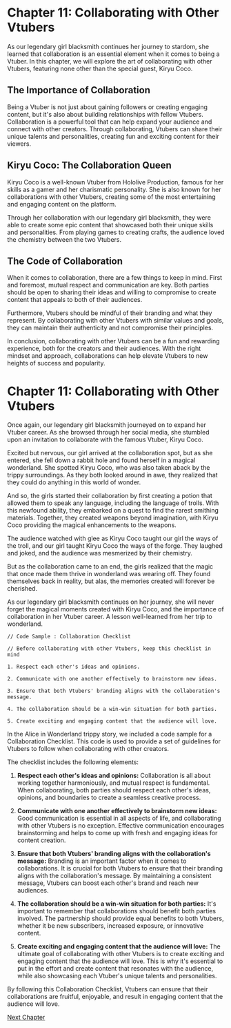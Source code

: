 # Chapter 11: Collaborating with Other Vtubers

As our legendary girl blacksmith continues her journey to stardom, she learned that collaboration is an essential element when it comes to being a Vtuber. In this chapter, we will explore the art of collaborating with other Vtubers, featuring none other than the special guest, Kiryu Coco.

## The Importance of Collaboration

Being a Vtuber is not just about gaining followers or creating engaging content, but it's also about building relationships with fellow Vtubers. Collaboration is a powerful tool that can help expand your audience and connect with other creators. Through collaborating, Vtubers can share their unique talents and personalities, creating fun and exciting content for their viewers.

## Kiryu Coco: The Collaboration Queen

Kiryu Coco is a well-known Vtuber from Hololive Production, famous for her skills as a gamer and her charismatic personality. She is also known for her collaborations with other Vtubers, creating some of the most entertaining and engaging content on the platform.

Through her collaboration with our legendary girl blacksmith, they were able to create some epic content that showcased both their unique skills and personalities. From playing games to creating crafts, the audience loved the chemistry between the two Vtubers.

## The Code of Collaboration

When it comes to collaboration, there are a few things to keep in mind. First and foremost, mutual respect and communication are key. Both parties should be open to sharing their ideas and willing to compromise to create content that appeals to both of their audiences.

Furthermore, Vtubers should be mindful of their branding and what they represent. By collaborating with other Vtubers with similar values and goals, they can maintain their authenticity and not compromise their principles.

In conclusion, collaborating with other Vtubers can be a fun and rewarding experience, both for the creators and their audiences. With the right mindset and approach, collaborations can help elevate Vtubers to new heights of success and popularity.
# Chapter 11: Collaborating with Other Vtubers 

Once again, our legendary girl blacksmith journeyed on to expand her Vtuber career. As she browsed through her social media, she stumbled upon an invitation to collaborate with the famous Vtuber, Kiryu Coco. 

Excited but nervous, our girl arrived at the collaboration spot, but as she entered, she fell down a rabbit hole and found herself in a magical wonderland. She spotted Kiryu Coco, who was also taken aback by the trippy surroundings. As they both looked around in awe, they realized that they could do anything in this world of wonder.

And so, the girls started their collaboration by first creating a potion that allowed them to speak any language, including the language of trolls. With this newfound ability, they embarked on a quest to find the rarest smithing materials. Together, they created weapons beyond imagination, with Kiryu Coco providing the magical enhancements to the weapons.

The audience watched with glee as Kiryu Coco taught our girl the ways of the troll, and our girl taught Kiryu Coco the ways of the forge. They laughed and joked, and the audience was mesmerized by their chemistry.

But as the collaboration came to an end, the girls realized that the magic that once made them thrive in wonderland was wearing off. They found themselves back in reality, but alas, the memories created will forever be cherished. 

As our legendary girl blacksmith continues on her journey, she will never forget the magical moments created with Kiryu Coco, and the importance of collaboration in her Vtuber career. A lesson well-learned from her trip to wonderland.

```
// Code Sample : Collaboration Checklist

// Before collaborating with other Vtubers, keep this checklist in mind

1. Respect each other's ideas and opinions. 

2. Communicate with one another effectively to brainstorm new ideas. 

3. Ensure that both Vtubers' branding aligns with the collaboration's message. 

4. The collaboration should be a win-win situation for both parties. 

5. Create exciting and engaging content that the audience will love. 

```
In the Alice in Wonderland trippy story, we included a code sample for a Collaboration Checklist. This code is used to provide a set of guidelines for Vtubers to follow when collaborating with other creators. 

The checklist includes the following elements:

1. **Respect each other's ideas and opinions:** Collaboration is all about working together harmoniously, and mutual respect is fundamental. When collaborating, both parties should respect each other's ideas, opinions, and boundaries to create a seamless creative process.

2. **Communicate with one another effectively to brainstorm new ideas:** Good communication is essential in all aspects of life, and collaborating with other Vtubers is no exception. Effective communication encourages brainstorming and helps to come up with fresh and engaging ideas for content creation.

3. **Ensure that both Vtubers' branding aligns with the collaboration's message:** Branding is an important factor when it comes to collaborations. It is crucial for both Vtubers to ensure that their branding aligns with the collaboration's message. By maintaining a consistent message, Vtubers can boost each other's brand and reach new audiences.

4. **The collaboration should be a win-win situation for both parties:** It's important to remember that collaborations should benefit both parties involved. The partnership should provide equal benefits to both Vtubers, whether it be new subscribers, increased exposure, or innovative content.

5. **Create exciting and engaging content that the audience will love:** The ultimate goal of collaborating with other Vtubers is to create exciting and engaging content that the audience will love. This is why it's essential to put in the effort and create content that resonates with the audience, while also showcasing each Vtuber's unique talents and personalities.

By following this Collaboration Checklist, Vtubers can ensure that their collaborations are fruitful, enjoyable, and result in engaging content that the audience will love.


[Next Chapter](12_Chapter12.md)